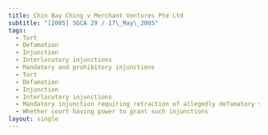 ```yaml
---
title: Chin Bay Ching v Merchant Ventures Pte Ltd
subtitle: "[2005] SGCA 29 / 17\_May\_2005"
tags:
  - Tort
  - Defamation
  - Injunction
  - Interlocutory injunctions
  - Mandatory and prohibitory injunctions
  - Tort
  - Defamation
  - Injunction
  - Interlocutory injunctions
  - Mandatory injunction requiring retraction of allegedly defamatory statements
  - Whether court having power to grant such injunctions
layout: single
---
```


